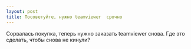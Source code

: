 ```yaml
---
layout: post 
title: Посоветуйте, нужно teamviewer  срочно 
--- 
```

Сорвалась покупка, теперь нужно заказать teamviewer  снова. Где это сделать, чтобы снова не кинули?